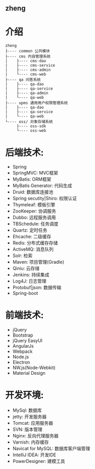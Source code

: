 ## zheng

# 介绍
```
zheng
├---- common 公共模块
├---- cms 内容管理系统
|    ├---- cms-dao
|    ├---- cms-service
|    ├---- cms-admin
|    └---- cms-web
├---- qa 问答系统
|    ├---- qa-dao
|    ├---- qa-service
|    ├---- qa-admin
|    └---- qa-web
├---- upms 通用用户权限管理系统
|    ├---- qa-dao
|    ├---- qa-service
|    └---- qa-web
└---- oss/ 对象存储系统
     ├---- oss-sdk
     └---- oss-web
```

# 后端技术:
* Spring
* SpringMVC: MVC框架
* MyBatis: ORM框架
* MyBatis Generator: 代码生成
* Druid: 数据库连接池
* Spring secutity|Shiro: 权限认证
* Thymeleaf: 模板引擎
* ZooKeeper: 协调服务
* Dubbo: 远程服务调用
* TBSchedule: 任务调度
* Quartz: 定时任务
* Ehcache: 二级缓存
* Redis: 分布式缓存存储
* ActiveMQ: 消息队列
* Solr: 检索
* Maven: 项目管理(Gradle)
* Qiniu: 云存储
* Jenkins: 持续集成
* Log4J: 日志管理
* Protobuf|json: 数据传输 
* Spring-boot


# 前端技术:
* jQuery
* Bootstrap
* jQuery EasyUI
* AngularJs
* Webpack
* Node.js
* Electron
* NW.js(Node-Webkit)
* Material Design


# 开发环境:
* MySql: 数据库
* jetty: 开发服务器
* Tomcat: 应用服务器
* SVN: 版本管理
* Nginx: 反向代理服务器
* Varnish: 内存缓存
* Navicat for MySQL: 数据库客户端管理
* IntelliJ IDEA: 开发IDE
* PowerDesigner: 建模工具
